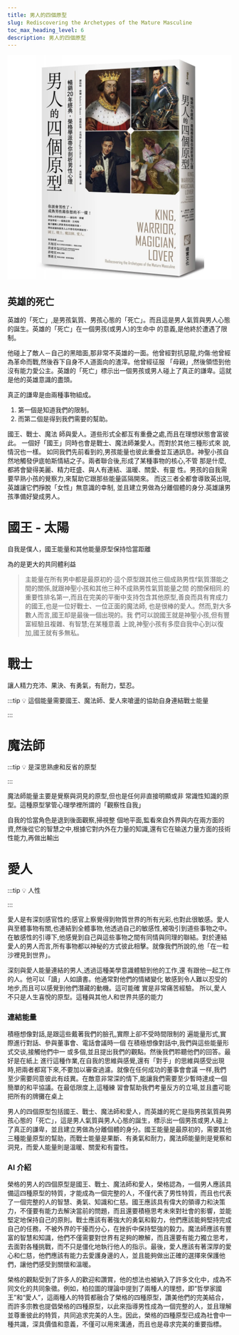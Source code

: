 ```yaml
---
title: 男人的四個原型
slug: Rediscovering the Archetypes of the Mature Masculine
toc_max_heading_level: 6
description: 男人的四個原型
---
```


![](./static/Mature_Masculine.png)


## 英雄的死亡

英雄的「死亡」,是男孩氣質、男孩心態的「死亡」。而且這是男人氣質與男人心態的誕生。英雄的「死亡」在一個男孩(或男人)的生命中 的意義,是他終於遭遇了限制。

他碰上了敵人－自己的黑暗面,那非常不英雄的一面。他曾經對抗惡龍,灼傷:他曾經為革命而戰,然後吞下自身不人道面向的渣滓。他曾經征服 「母親」,然後領悟到他沒有能力愛公主。英雄的「死亡」標示出一個男孩或男人碰上了真正的謙卑。這就是他的英雄意識的盡頭。 

真正的謙卑是由兩種事物組成。

1. 第一個是知道我們的限制。
2. 而第二個是得到我們需要的幫助。

國王、戰士、魔法 師與愛人。道些形式全都互有重疊之處,而且在理想狀態會富彼此。 一個好「國王」同時也會是戰士、魔法師兼愛人。而對於其他三種形式來 說,情況也一樣。 如同我們先前看到的,男孩能量也彼此重疊並互通訊息。神聖小孩自 然地觸發伊底帕斯情結之子。兩者聯合後,形成了某種事物的核心,不管 那是什麼,都將會變得美麗、精力旺盛、與人有連結、溫暖、關愛、有靈 性。男孩的自我需要早熟小孩的覺察力,來幫助它跟那些能量區隔開來。 而这三者全都會導致英出現,英雄讓它們掙脫「女性」無意識的幸制, 並且建立男做為分離個體的身分.英雄讓男孩準備好變成男人。

# 國王 - 太陽

自我是僕人，國王能量和其他能量原型保持恰當距離

為的是更大的共同體利益

> 主能量在所有男中都是最原初的·這个原型跟其他三個成熟男性f氣質潛能之間的關係,就跟神聖小孩和其他三种不成熟男性氣質能量之間 的關保相同.的重要性排名第一,而且在完美的平衡中支持包含其他原型,善良而具有育成力的國王,也是一位好戰士、一位正面的魔法師, 也是很棒的愛人。然而,對大多數人而言,國王却是最後一個出現的。我 們可以說國王就是神聖小孩,但有豐富經驗且複雜、有智慧;在某種意義 上說,神聖小孩有多麼自我中心到以復加,國王就有多無私。
> 

# 戰士

讓人精力充沛、果決、有勇氣，有耐力，堅忍。

:::tip
💡 這個能量需要國王、魔法師、愛人來嗆盪的協助自身連結戰士能量

:::

# 魔法師

:::tip
💡 是深思熟慮和反省的原型

:::

魔法師能量主要是覺察與洞見的原型,但也是任何非直接明顯或非 常識性知識的原型。這種原型掌管心理學裡所謂的「觀察性自我」

自我的恰當角色是退到後面觀察,掃視整 個地平面,監看來自外界與内在兩方面的資,然後從它的智慧之中,根據它對内外在力量的知識,還有它在输送力量方面的技術性能力,再做出輸出

# 愛人

:::tip
💡 人性

:::

愛人是有深刻感官性的;感官上察覺得到物質世界的所有光彩,也對此很敏感。愛人與至體事物有關,也連結到全體事物,他透過自己的敏感性,被吸引到道些事物之中。在敏感性的引導下,他感覺到自己與這些事物之間有同情與同理的聯結。對於連結愛人的男人而言,所有事物都以神秘的方式彼此相擊。就像我們所說的,他「在一粒沙裡見到世界」。

深刻與愛人能量連結的男人,透過這種美學意識體驗到他的工作,還 有跟他一起工作的人。他可以「讀」人如讀書。他通常對他們的情緒變化 敏感到令人難以忍受的地步,而且可以感覺到他們潛藏的動機。這可能確 實是非常痛苦經驗。 所以,愛人不只是人生喜悅的原型。這種與其他人和世界共感的能力

### 連結能量

積極想像對話,是跟這些戴著我們的臉孔,實際上卻不受時間限制的 遍能量形式,實際進行對話、參與董事會、電話會議時一個 在積極想像對話中,我們與這些能量形式交谈,接觸他們中一 或多個,並且提出我們的觀點。然後我們聆聽他們的回答。最好是在紙上 進行這種作業,在自我的思維與感覺,還有「對手」的思維與感受出現 時,把兩者都寫下來,不要加以審查過濾。就像在任何成功的董事會會議 一样,我們至少需要同意彼此有歧異。在敵意非常深的情下,能讓我們需要至少暫時達成一個簡單的和平協議。在最低限度上,這種練 習會幫助我們考量反方的立場,並且盡可能把所有的牌攤在桌上

男人的四個原型包括國王、戰士、魔法師和愛人，而英雄的死亡是指男孩氣質與男孩心態的「死亡」，這是男人氣質與男人心態的誕生，標示出一個男孩或男人碰上了真正的謙卑，並且建立男做為分離個體的身分。國王能量是最原初的，需要其他三種能量原型的幫助，而戰士能量是果斷、有勇氣和耐力，魔法師能量則是覺察和洞見，而愛人能量則是溫暖、關愛和有靈性。

### AI 介紹

榮格的男人的四個原型是國王、戰士、魔法師和愛人，榮格認為，一個男人應該具備這四種原型的特質，才能成為一個完整的人，不僅代表了男性特質，而且也代表了一個完整的人的智慧、勇氣、知識和仁慈。國王應該具有偉大的領導力和決策力，不僅要有能力去解決當前的問題，而且還要積極思考未來對社會的影響，並能堅定地保持自己的原則。戰士應該有著強大的勇氣和毅力，他們應該能夠堅持完成自己的任務，不被外界的干擾而分心，在挫折中保持堅強的毅力。魔法師應該有豐富的智慧和知識，他們不僅需要對世界有足夠的瞭解，而且還要有能力獨立思考，去面對各種挑戰，而不只是僵化地執行他人的指示。最後，愛人應該有著深厚的愛心和仁慈，他們應該有能力去愛護身邊的人，並且能夠做出正確的選擇來保護他們，讓他們感受到關懷和溫暖。

榮格的觀點受到了許多人的歡迎和讚賞，他的想法也被納入了許多文化中，成為不同文化的共同象徵。例如，柏拉圖的理論中提到了兩種人的理想，即“哲學家國王”和“愛人”，這兩種人的特質都融合了榮格的四種原型，讚美他們的完美結合，而許多宗教也提倡榮格的四種原型，以此來指導男性成為一個完整的人，並且理解並尊重彼此的特質，共同追求完美的人生。因此，榮格的四種原型已成為社會中一種共識，深具價值和意義，不僅可以用來溝通，而且也是尋求完美的重要指標。